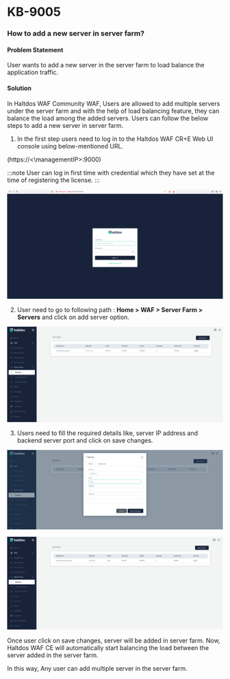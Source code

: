 # KB-9005

### **How to add a new server in server farm?**

#### **Problem Statement**

User wants to add a new server in the server farm to load balance the application traffic.

#### **Solution**

In Haltdos WAF Community WAF, Users are allowed to add multiple servers under the server farm and with the help of load balancing feature, they can balance the load among the added servers. Users can follow the below steps to add a new server in server farm.

1. In the first step users need to log in to the Haltdos WAF CR+E Web UI console using below-mentioned URL.

(https://<\managementIP>:9000)

:::note
User can log in first time with credential which they have set at the time of registering the license.
:::

![](/img/ce-waf/kb/login.png)

2. User need to go to following path : **Home > WAF > Server Farm > Servers** and click on add server option.

![Server](/img/ce-waf/kb/servers.png)

3. Users need to fill the required details like, server IP address and backend server port and click on save changes.

![Server](/img/ce-waf/kb/server1.png)

![Server](/img/ce-waf/kb/server2.png)

Once user click on save changes, server will be added in server farm. Now, Haltdos WAF CE will automatically start balancing the load between the server added in the server farm.

In this way, Any user can add multiple server in the server farm.